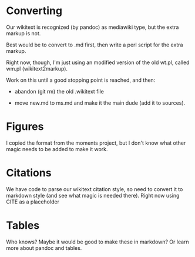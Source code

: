 Converting
==========

Our wikitext is recognized (by pandoc) as mediawiki type, but the extra markup is not.

Best would be to convert to .md first, then write a perl script for the extra markup.

Right now, though, I'm just using an modified version of the old wt.pl, called wm.pl (wikitext2markup).

Work on this until a good stopping point is reached, and then:

* abandon (git rm) the old .wikitext file

* move new.md to ms.md and make it the main dude (add it to sources).

Figures
=======

I copied the format from the moments project, but I don't know what other magic needs to be added to make it work.

Citations
=========

We have code to parse our wikitext citation style, so need to convert it to markdown style (and see what magic is needed there). Right now using CITE as a placeholder

Tables
======

Who knows? Maybe it would be good to make these in markdown? Or learn more about pandoc and tables.
